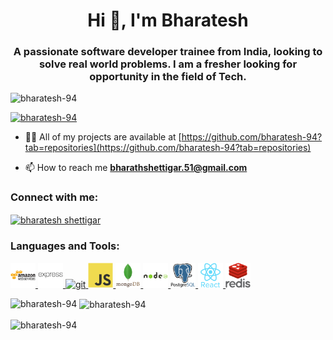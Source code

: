 <h1 align="center">Hi 👋, I'm Bharatesh</h1>
<h3 align="center">A passionate software developer trainee from India, looking to solve real world problems. I am a fresher looking for opportunity in the field of Tech.</h3>

<p align="left"> <img src="https://komarev.com/ghpvc/?username=bharatesh-94&label=Profile%20views&color=0e75b6&style=flat" alt="bharatesh-94" /> </p>

<p align="left"> <a href="https://github.com/ryo-ma/github-profile-trophy"><img src="https://github-profile-trophy.vercel.app/?username=bharatesh-94" alt="bharatesh-94" /></a> </p>

- 👨‍💻 All of my projects are available at [https://github.com/bharatesh-94?tab=repositories](https://github.com/bharatesh-94?tab=repositories)

- 📫 How to reach me **bharathshettigar.51@gmail.com**

<h3 align="left">Connect with me:</h3>
<p align="left">
<a href="https://linkedin.com/in/bharatesh shettigar" target="blank"><img align="center" src="https://raw.githubusercontent.com/rahuldkjain/github-profile-readme-generator/master/src/images/icons/Social/linked-in-alt.svg" alt="bharatesh shettigar" height="30" width="40" /></a>
</p>

<h3 align="left">Languages and Tools:</h3>
<p align="left"> <a href="https://aws.amazon.com" target="_blank" rel="noreferrer"> <img src="https://raw.githubusercontent.com/devicons/devicon/master/icons/amazonwebservices/amazonwebservices-original-wordmark.svg" alt="aws" width="40" height="40"/> </a> <a href="https://expressjs.com" target="_blank" rel="noreferrer"> <img src="https://raw.githubusercontent.com/devicons/devicon/master/icons/express/express-original-wordmark.svg" alt="express" width="40" height="40"/> </a> <a href="https://git-scm.com/" target="_blank" rel="noreferrer"> <img src="https://www.vectorlogo.zone/logos/git-scm/git-scm-icon.svg" alt="git" width="40" height="40"/> </a> <a href="https://developer.mozilla.org/en-US/docs/Web/JavaScript" target="_blank" rel="noreferrer"> <img src="https://raw.githubusercontent.com/devicons/devicon/master/icons/javascript/javascript-original.svg" alt="javascript" width="40" height="40"/> </a> <a href="https://www.mongodb.com/" target="_blank" rel="noreferrer"> <img src="https://raw.githubusercontent.com/devicons/devicon/master/icons/mongodb/mongodb-original-wordmark.svg" alt="mongodb" width="40" height="40"/> </a> <a href="https://nodejs.org" target="_blank" rel="noreferrer"> <img src="https://raw.githubusercontent.com/devicons/devicon/master/icons/nodejs/nodejs-original-wordmark.svg" alt="nodejs" width="40" height="40"/> </a> <a href="https://www.postgresql.org" target="_blank" rel="noreferrer"> <img src="https://raw.githubusercontent.com/devicons/devicon/master/icons/postgresql/postgresql-original-wordmark.svg" alt="postgresql" width="40" height="40"/> </a> <a href="https://reactjs.org/" target="_blank" rel="noreferrer"> <img src="https://raw.githubusercontent.com/devicons/devicon/master/icons/react/react-original-wordmark.svg" alt="react" width="40" height="40"/> </a> <a href="https://redis.io" target="_blank" rel="noreferrer"> <img src="https://raw.githubusercontent.com/devicons/devicon/master/icons/redis/redis-original-wordmark.svg" alt="redis" width="40" height="40"/> </a> </p>

<p><img align="left" src="https://github-readme-stats.vercel.app/api/top-langs?username=bharatesh-94&show_icons=true&locale=en&layout=compact" alt="bharatesh-94" /></p>

<p>&nbsp;<img align="center" src="https://github-readme-stats.vercel.app/api?username=bharatesh-94&show_icons=true&locale=en" alt="bharatesh-94" /></p>

<p><img align="center" src="https://github-readme-streak-stats.herokuapp.com/?user=bharatesh-94&" alt="bharatesh-94" /></p>
